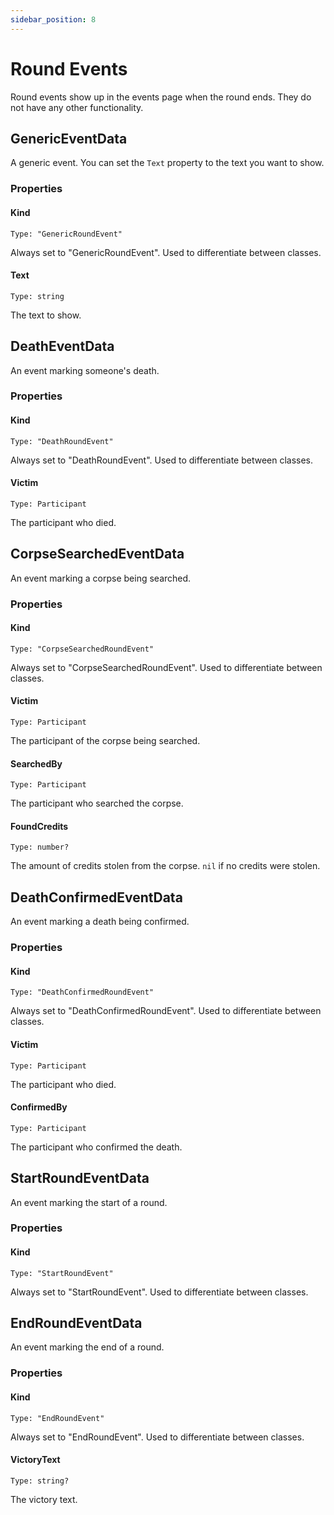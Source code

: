 ```yaml
---
sidebar_position: 8
---
```


# Round Events

Round events show up in the events page when the round ends. They do not have any other functionality.

## GenericEventData

A generic event. You can set the `Text` property to the text you want to show.

### Properties

#### Kind

`Type: "GenericRoundEvent"`

Always set to "GenericRoundEvent". Used to differentiate between classes.

#### Text

`Type: string`

The text to show.

## DeathEventData

An event marking someone's death.

### Properties

#### Kind

`Type: "DeathRoundEvent"`

Always set to "DeathRoundEvent". Used to differentiate between classes.

#### Victim

`Type: Participant`

The participant who died.

## CorpseSearchedEventData

An event marking a corpse being searched.

### Properties

#### Kind

`Type: "CorpseSearchedRoundEvent"`

Always set to "CorpseSearchedRoundEvent". Used to differentiate between classes.

#### Victim

`Type: Participant`

The participant of the corpse being searched.

#### SearchedBy

`Type: Participant`

The participant who searched the corpse.

#### FoundCredits

`Type: number?`

The amount of credits stolen from the corpse. `nil` if no credits were stolen.

## DeathConfirmedEventData

An event marking a death being confirmed.

### Properties

#### Kind

`Type: "DeathConfirmedRoundEvent"`

Always set to "DeathConfirmedRoundEvent". Used to differentiate between classes.

#### Victim

`Type: Participant`

The participant who died.

#### ConfirmedBy

`Type: Participant`

The participant who confirmed the death.

## StartRoundEventData

An event marking the start of a round.

### Properties

#### Kind

`Type: "StartRoundEvent"`

Always set to "StartRoundEvent". Used to differentiate between classes.

## EndRoundEventData

An event marking the end of a round.

### Properties

#### Kind

`Type: "EndRoundEvent"`

Always set to "EndRoundEvent". Used to differentiate between classes.

#### VictoryText

`Type: string?`

The victory text.